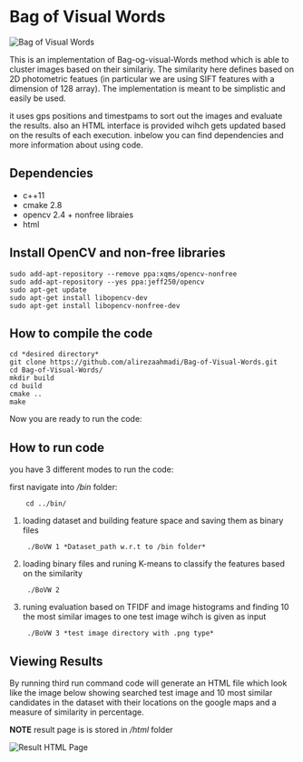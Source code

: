 # Bag of Visual Words

![Bag of Visual Words](...) 

This is an implementation of Bag-og-visual-Words method which is able to cluster images based on their similariy. The similarity here defines based on 2D photometric featues (in particular we are using SIFT features with a dimension of 128 array). The implementation is meant to be simplistic and easily be used.

it uses gps positions and timestpams to sort out the images and evaluate the results. also an HTML interface is provided wihch gets updated based on the results of each execution. inbelow you can find dependencies and more information about using code.

## Dependencies

- c++11
- cmake 2.8
- opencv 2.4 + nonfree libraies
- html

## Install OpenCV and non-free libraries

    sudo add-apt-repository --remove ppa:xqms/opencv-nonfree
    sudo add-apt-repository --yes ppa:jeff250/opencv
    sudo apt-get update
    sudo apt-get install libopencv-dev
    sudo apt-get install libopencv-nonfree-dev
    
## How to compile the code

    cd *desired directory*
    git clone https://github.com/alirezaahmadi/Bag-of-Visual-Words.git
    cd Bag-of-Visual-Words/
    mkdir build
    cd build
    cmake ..
    make 
    
Now you are ready to run the code:
## How to run code
you have 3 different modes to run the code:

first navigate into */bin* folder:

        cd ../bin/

1. loading dataset and building feature space and saving them as binary files

        ./BoVW 1 *Dataset_path w.r.t to /bin folder*
    
2. loading binary files and runing K-means to classify the features based on the similarity

        ./BoVW 2
    
3. runing evaluation based on TFIDF and image histograms and finding 10 the most similar images to one test image wihch is given as input
    
        ./BoVW 3 *test image directory with .png type*
    
## Viewing Results
By running third run command code will generate an HTML file which look like the image below showing searched test image and 10 most similar candidates in the dataset with their locations on the google maps and a measure of similarity in percentage.

**NOTE** result page is is stored in */html* folder

![Result HTML Page](...)
